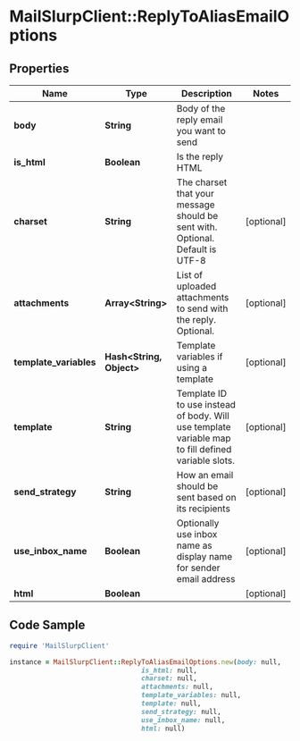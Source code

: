 # MailSlurpClient::ReplyToAliasEmailOptions

## Properties

Name | Type | Description | Notes
------------ | ------------- | ------------- | -------------
**body** | **String** | Body of the reply email you want to send | 
**is_html** | **Boolean** | Is the reply HTML | 
**charset** | **String** | The charset that your message should be sent with. Optional. Default is UTF-8 | [optional] 
**attachments** | **Array&lt;String&gt;** | List of uploaded attachments to send with the reply. Optional. | [optional] 
**template_variables** | **Hash&lt;String, Object&gt;** | Template variables if using a template | [optional] 
**template** | **String** | Template ID to use instead of body. Will use template variable map to fill defined variable slots. | [optional] 
**send_strategy** | **String** | How an email should be sent based on its recipients | [optional] 
**use_inbox_name** | **Boolean** | Optionally use inbox name as display name for sender email address | [optional] 
**html** | **Boolean** |  | [optional] 

## Code Sample

```ruby
require 'MailSlurpClient'

instance = MailSlurpClient::ReplyToAliasEmailOptions.new(body: null,
                                 is_html: null,
                                 charset: null,
                                 attachments: null,
                                 template_variables: null,
                                 template: null,
                                 send_strategy: null,
                                 use_inbox_name: null,
                                 html: null)
```


